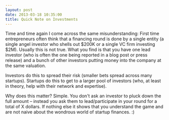 ```yaml
---
layout: post
date: 2013-03-18 10:35:00
title: Quick Note on Investments
---
```

Time and time again I come across the same misunderstanding: First time entrepreneurs often think that a financing round is done by a single entity (a single angel investor who shells out $200K or a single VC firm investing $2M). Usually this is not true. What you find is that you have one lead investor (who is often the one being reported in a blog post or press release) and a bunch of other investors putting money into the company at the same valuation.

Investors do this to spread their risk (smaller bets spread across many startups). Startups do this to get to a larger pool of investors (who, at least in theory, help with their network and expertise).

Why does this matter? Simple. You don't ask an investor to pluck down the full amount – instead you ask them to lead/participate in your round for a total of X dollars. If nothing else it shows that you understand the game and are not naive about the wondrous world of startup finances. :)